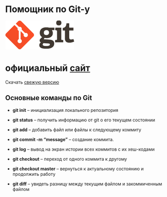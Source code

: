 # Помощник по Git-у

![логотип](./logo@2x.png)

# официальный [сайт](https://git-scm.com/) #

Скачать [свежую версию](https://git-scm.com/download/)

## Основные команды по Git 

* **git init** – инициализация локального репозитория

* **git status** – получить информацию от git о его текущем состоянии
* **git add** – добавить файл или файлы к следующему коммиту
* **git commit -m “message”** – создание коммита.
* **git log** – вывод на экран истории всех коммитов с их хеш-кодами
* **git checkout** – переход от одного коммита к другому
* **git checkout master** – вернуться к актуальному состоянию и продолжить работу
* **git diff** – увидеть разницу между текущим файлом и закоммиченным файлом
